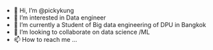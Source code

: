 - 👋 Hi, I’m @pickykung
- 👀 I’m interested in Data engineer 
- 🌱 I’m currently a Student  of  Big data engineering of  DPU in Bangkok 
- 💞️ I’m looking to collaborate on data science /ML 
- 📫 How to reach me ...

<!---
pickykung/pickykung is a ✨ special ✨ repository because its `README.md` (this file) appears on your GitHub profile.
You can click the Preview link to take a look at your changes.
--->
